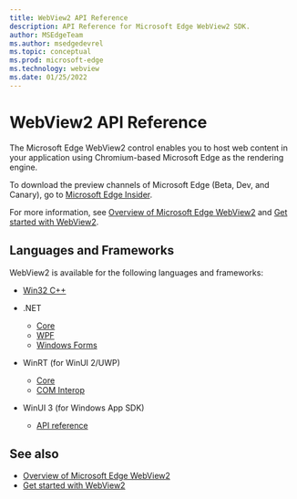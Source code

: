 ```yaml
---
title: WebView2 API Reference
description: API Reference for Microsoft Edge WebView2 SDK.
author: MSEdgeTeam
ms.author: msedgedevrel
ms.topic: conceptual
ms.prod: microsoft-edge
ms.technology: webview
ms.date: 01/25/2022
---
```

# WebView2 API Reference

The Microsoft Edge WebView2 control enables you to host web content in your application using Chromium-based Microsoft Edge as the rendering engine.

To download the preview channels of Microsoft Edge (Beta, Dev, and Canary), go to [Microsoft Edge Insider](https://www.microsoftedgeinsider.com).

For more information, see [Overview of Microsoft Edge WebView2](./index.md) and [Get started with WebView2](get-started/get-started.md).


<!-- ====================================================================== -->
## Languages and Frameworks

WebView2 is available for the following languages and frameworks:

* [Win32 C++](/microsoft-edge/webview2/reference/win32/index)

* .NET
   * [Core](/dotnet/api/microsoft.web.webview2.core)
   * [WPF](/dotnet/api/microsoft.web.webview2.wpf)
   * [Windows Forms](/dotnet/api/microsoft.web.webview2.winforms)

* WinRT (for WinUI 2/UWP)
   * [Core](/microsoft-edge/webview2/reference/winrt/microsoft_web_webview2_core/index)
   * [COM Interop](/microsoft-edge/webview2/reference/winrt/interop/index)

* WinUI 3 (for Windows App SDK)
   * [API reference](https://github.com/microsoft/microsoft-ui-xaml-specs/blob/master/active/WebView2/WebView2_spec.md)
<!-- added this WinUI 3 section b/c this link is listed at top of [Get started with WinUI 3 (Windows App SDK)](get-started/winui.md) -->


<!-- ====================================================================== -->
## See also

* [Overview of Microsoft Edge WebView2](./index.md)
* [Get started with WebView2](./get-started/get-started.md)
